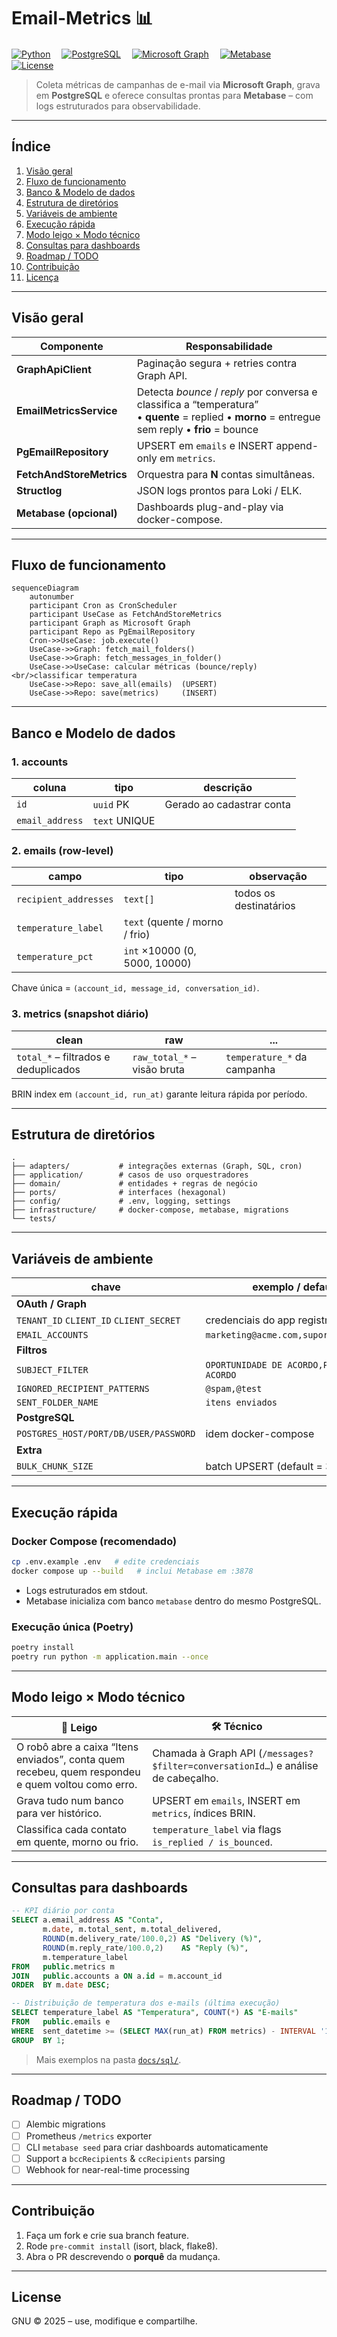 # Email-Metrics 📊  

[![Python](https://img.shields.io/badge/python-3.13+-blue?logo=python)](https://www.python.org/)　
[![PostgreSQL](https://img.shields.io/badge/PostgreSQL-15-blue?logo=postgresql)](https://www.postgresql.org/)　
[![Microsoft Graph](https://img.shields.io/badge/Microsoft%20Graph-API-blue?logo=microsoft)](https://learn.microsoft.com/graph)　
[![Metabase](https://img.shields.io/badge/Metabase-0.49-blue?logo=metabase)](https://github.com/metabase/metabase)  
[![License](https://img.shields.io/badge/license-GNU-green)](#license)

> Coleta métricas de campanhas de e-mail via **Microsoft Graph**, grava em **PostgreSQL**
> e oferece consultas prontas para **Metabase** – com logs estruturados para observabilidade.

---

## Índice <!-- GitHub gera as âncoras -->
1. [Visão geral](#visão-geral)  
2. [Fluxo de funcionamento](#fluxo-de-funcionamento)  
3. [Banco & Modelo de dados](#banco-e-modelo-de-dados)  
4. [Estrutura de diretórios](#estrutura-de-diretórios)  
5. [Variáveis de ambiente](#variáveis-de-ambiente)  
6. [Execução rápida](#execução-rápida)  
7. [Modo leigo × Modo técnico](#modo-leigo--x--modo-técnico)  
8. [Consultas para dashboards](#consultas-para-dashboards)  
9. [Roadmap / TODO](#roadmap--todo)  
10. [Contribuição](#contribuição)  
11. [Licença](#license)  

---

## Visão geral

| Componente                | Responsabilidade |
|---------------------------|------------------|
| **GraphApiClient**        | Paginação segura + retries contra Graph API. |
| **EmailMetricsService**   | Detecta *bounce* / *reply* por conversa e classifica a “temperatura” <br>• **quente** = replied  • **morno** = entregue sem reply  • **frio** = bounce |
| **PgEmailRepository**     | UPSERT em `emails` e INSERT append-only em `metrics`. |
| **FetchAndStoreMetrics**  | Orquestra para **N** contas simultâneas. |
| **Structlog**             | JSON logs prontos para Loki / ELK. |
| **Metabase (opcional)**   | Dashboards plug-and-play via docker-compose. |

---

## Fluxo de funcionamento

```mermaid
sequenceDiagram
    autonumber
    participant Cron as CronScheduler
    participant UseCase as FetchAndStoreMetrics
    participant Graph as Microsoft Graph
    participant Repo as PgEmailRepository
    Cron->>UseCase: job.execute()
    UseCase->>Graph: fetch_mail_folders()
    UseCase->>Graph: fetch_messages_in_folder()
    UseCase->>UseCase: calcular métricas (bounce/reply)<br/>classificar temperatura
    UseCase->>Repo: save_all(emails)  (UPSERT)
    UseCase->>Repo: save(metrics)     (INSERT)
````

---

## Banco e Modelo de dados

### 1. accounts

| coluna          | tipo          | descrição                 |
| --------------- | ------------- | ------------------------- |
| `id`            | `uuid` PK     | Gerado ao cadastrar conta |
| `email_address` | `text` UNIQUE |                           |

### 2. emails (row-level)

| campo                 | tipo                           | observação             |
| --------------------- | ------------------------------ | ---------------------- |
| `recipient_addresses` | `text[]`                       | todos os destinatários |
| `temperature_label`   | `text` (quente / morno / frio) |                        |
| `temperature_pct`     | `int` ×10000 (0, 5000, 10000)  |                        |

Chave única = `(account_id, message_id, conversation_id)`.

### 3. metrics (snapshot diário)

| clean                                | raw                         | ...                         |
| ------------------------------------ | --------------------------- | --------------------------- |
| `total_*` – filtrados e deduplicados | `raw_total_*` – visão bruta | `temperature_*` da campanha |

BRIN index em `(account_id, run_at)` garante leitura rápida por período.

---

## Estrutura de diretórios

```
.
├── adapters/           # integrações externas (Graph, SQL, cron)
├── application/        # casos de uso orquestradores
├── domain/             # entidades + regras de negócio
├── ports/              # interfaces (hexagonal)
├── config/             # .env, logging, settings
├── infrastructure/     # docker-compose, metabase, migrations
└── tests/
```

---

## Variáveis de ambiente

| chave                                   | exemplo / default                           |
| --------------------------------------- | ------------------------------------------- |
| **OAuth / Graph**                       |                                             |
| `TENANT_ID` `CLIENT_ID` `CLIENT_SECRET` | credenciais do app registration             |
| `EMAIL_ACCOUNTS`                        | `marketing@acme.com,suporte@acme.com`       |
| **Filtros**                             |                                             |
| `SUBJECT_FILTER`                        | `OPORTUNIDADE DE ACORDO,PROPOSTA DE ACORDO` |
| `IGNORED_RECIPIENT_PATTERNS`            | `@spam,@test`                               |
| `SENT_FOLDER_NAME`                      | `itens enviados`                            |
| **PostgreSQL**                          |                                             |
| `POSTGRES_HOST/PORT/DB/USER/PASSWORD`   | idem docker-compose                         |
| **Extra**                               |                                             |
| `BULK_CHUNK_SIZE`                       | batch UPSERT (default = 300)                |

---

## Execução rápida

### Docker Compose (recomendado)

```bash
cp .env.example .env   # edite credenciais
docker compose up --build   # inclui Metabase em :3878
```

* Logs estruturados em stdout.
* Metabase inicializa com banco `metabase` dentro do mesmo PostgreSQL.

### Execução única (Poetry)

```bash
poetry install
poetry run python -m application.main --once
```

---

## Modo leigo × Modo técnico

| 💬 Leigo                                                                                          | 🛠️ Técnico                                                                       |
| ------------------------------------------------------------------------------------------------- | --------------------------------------------------------------------------------- |
| O robô abre a caixa “Itens enviados”, conta quem recebeu, quem respondeu e quem voltou como erro. | Chamada à Graph API (`/messages?$filter=conversationId…`) e análise de cabeçalho. |
| Grava tudo num banco para ver histórico.                                                          | UPSERT em `emails`, INSERT em `metrics`, índices BRIN.                            |
| Classifica cada contato em quente, morno ou frio.                                                 | `temperature_label` via flags `is_replied / is_bounced`.                          |

---

## Consultas para dashboards

```sql
-- KPI diário por conta
SELECT a.email_address AS "Conta",
       m.date, m.total_sent, m.total_delivered,
       ROUND(m.delivery_rate/100.0,2) AS "Delivery (%)",
       ROUND(m.reply_rate/100.0,2)    AS "Reply (%)",
       m.temperature_label
FROM   public.metrics m
JOIN   public.accounts a ON a.id = m.account_id
ORDER  BY m.date DESC;

-- Distribuição de temperatura dos e-mails (última execução)
SELECT temperature_label AS "Temperatura", COUNT(*) AS "E-mails"
FROM   public.emails e
WHERE  sent_datetime >= (SELECT MAX(run_at) FROM metrics) - INTERVAL '1 hour'
GROUP  BY 1;
```

> Mais exemplos na pasta [`docs/sql/`](./docs/sql/).

---

## Roadmap / TODO

* [ ] Alembic migrations
* [ ] Prometheus `/metrics` exporter
* [ ] CLI `metabase seed` para criar dashboards automaticamente
* [ ] Support a `bccRecipients` & `ccRecipients` parsing
* [ ] Webhook for near-real-time processing

---

## Contribuição

1. Faça um fork e crie sua branch feature.
2. Rode `pre-commit install` (isort, black, flake8).
3. Abra o PR descrevendo o **porquê** da mudança.

---

## License

GNU © 2025 – use, modifique e compartilhe.

